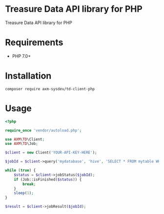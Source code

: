 # Treasure Data API library for PHP

Treasure Data API library for PHP

# Requirements

- PHP 7.0+

# Installation

```
composer require axm-sysdev/td-client-php
```

# Usage

```php
<?php

require_once 'vendor/autoload.php';

use AXM\TD\Client;
use AXM\TD\Job;

$client = new Client('YOUR-API-KEY-HERE');

$jobId = $client->query('mydatabase', 'hive', 'SELECT * FROM mytable WHERE value >= 500');

while (true) {
    $status = $client->jobStatus($jobId);
    if (Job::isFinished($status)) {
        break;
    }
    sleep(1);
}

$result = $client->jobResult($jobId);
```

